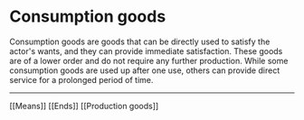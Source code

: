 # Consumption goods

Consumption goods are goods that can be directly used to satisfy the actor's wants, and they can provide immediate satisfaction. These goods are of a lower order and do not require any further production. While some consumption goods are used up after one use, others can provide direct service for a prolonged period of time.

---
[[Means]]
[[Ends]]
[[Production goods]]

